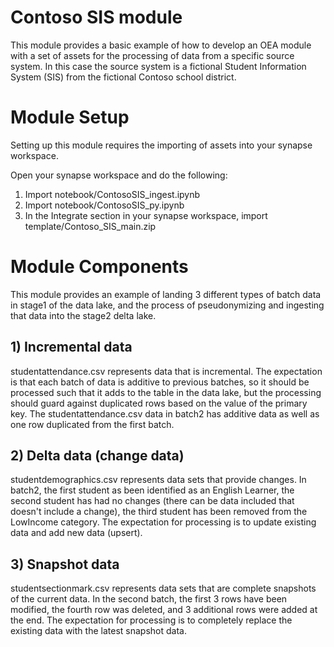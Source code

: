 # Contoso SIS module
This module provides a basic example of how to develop an OEA module with a set of assets for the processing of data from a specific source system. In this case the source system is a fictional Student Information System (SIS) from the fictional Contoso school district.

# Module Setup
Setting up this module requires the importing of assets into your synapse workspace.

Open your synapse workspace and do the following:
1) Import notebook/ContosoSIS_ingest.ipynb 
2) Import notebook/ContosoSIS_py.ipynb
3) In the Integrate section in your synapse workspace, import template/Contoso_SIS_main.zip

# Module Components
This module provides an example of landing 3 different types of batch data in stage1 of the data lake, and the process of pseudonymizing and ingesting that data into the stage2 delta lake.

## 1) Incremental data
studentattendance.csv represents data that is incremental. The expectation is that each batch of data is additive to previous batches, so it should be processed such that it adds to the table in the data lake, but the processing should guard against duplicated rows based on the value of the primary key.
The studentattendance.csv data in batch2 has additive data as well as one row duplicated from the first batch.

## 2) Delta data (change data)
studentdemographics.csv represents data sets that provide changes. In batch2, the first student as been identified as an English Learner, the second student has had no changes (there can be data included that doesn't include a change), the third student has been removed from the LowIncome category.
The expectation for processing is to update existing data and add new data (upsert).

## 3) Snapshot data
studentsectionmark.csv represents data sets that are complete snapshots of the current data.
In the second batch, the first 3 rows have been modified, the fourth row was deleted, and 3 additional rows were added at the end.
The expectation for processing is to completely replace the existing data with the latest snapshot data.

